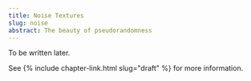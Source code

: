 ```yaml
---
title: Noise Textures
slug: noise
abstract: The beauty of pseudorandomness
---
```


To be written later.

See {% include chapter-link.html slug="draft" %} for more information.